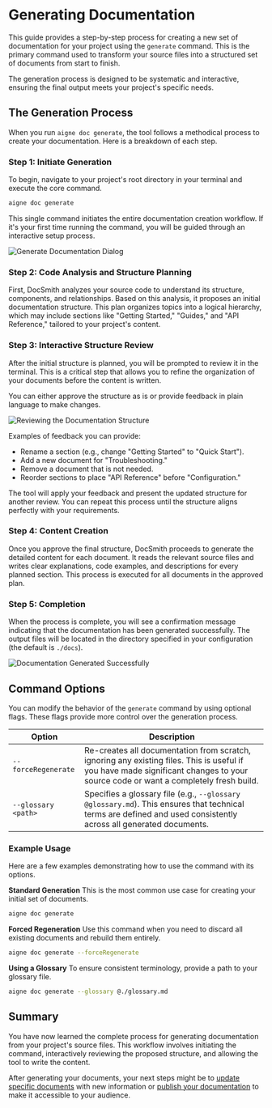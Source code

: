 # Generating Documentation

This guide provides a step-by-step process for creating a new set of documentation for your project using the `generate` command. This is the primary command used to transform your source files into a structured set of documents from start to finish.

The generation process is designed to be systematic and interactive, ensuring the final output meets your project's specific needs.

## The Generation Process

When you run `aigne doc generate`, the tool follows a methodical process to create your documentation. Here is a breakdown of each step.

### Step 1: Initiate Generation

To begin, navigate to your project's root directory in your terminal and execute the core command.

```bash title="Terminal" icon=lucide:terminal
aigne doc generate
```

This single command initiates the entire documentation creation workflow. If it's your first time running the command, you will be guided through an interactive setup process.

![Generate Documentation Dialog](https://docsmith.aigne.io/image-bin/uploads/d409b85c2c7760778c18251e06d997d9.png)

### Step 2: Code Analysis and Structure Planning

First, DocSmith analyzes your source code to understand its structure, components, and relationships. Based on this analysis, it proposes an initial documentation structure. This plan organizes topics into a logical hierarchy, which may include sections like "Getting Started," "Guides," and "API Reference," tailored to your project's content.

### Step 3: Interactive Structure Review

After the initial structure is planned, you will be prompted to review it in the terminal. This is a critical step that allows you to refine the organization of your documents before the content is written.

You can either approve the structure as is or provide feedback in plain language to make changes.

![Reviewing the Documentation Structure](https://docsmith.aigne.io/image-bin/uploads/c530510525d8041c304d9c0258169904.png)

Examples of feedback you can provide:

*   Rename a section (e.g., change "Getting Started" to "Quick Start").
*   Add a new document for "Troubleshooting."
*   Remove a document that is not needed.
*   Reorder sections to place "API Reference" before "Configuration."

The tool will apply your feedback and present the updated structure for another review. You can repeat this process until the structure aligns perfectly with your requirements.

### Step 4: Content Creation

Once you approve the final structure, DocSmith proceeds to generate the detailed content for each document. It reads the relevant source files and writes clear explanations, code examples, and descriptions for every planned section. This process is executed for all documents in the approved plan.

### Step 5: Completion

When the process is complete, you will see a confirmation message indicating that the documentation has been generated successfully. The output files will be located in the directory specified in your configuration (the default is `./docs`).

![Documentation Generated Successfully](https://docsmith.aigne.io/image-bin/uploads/19c72054cd662d51259e8f668571891e.png)

## Command Options

You can modify the behavior of the `generate` command by using optional flags. These flags provide more control over the generation process.

| Option                | Description                                                                                                                                                               |
| --------------------- | ------------------------------------------------------------------------------------------------------------------------------------------------------------------------- |
| `--forceRegenerate`   | Re-creates all documentation from scratch, ignoring any existing files. This is useful if you have made significant changes to your source code or want a completely fresh build. |
| `--glossary <path>`   | Specifies a glossary file (e.g., `--glossary @glossary.md`). This ensures that technical terms are defined and used consistently across all generated documents.               |

### Example Usage

Here are a few examples demonstrating how to use the command with its options.

**Standard Generation**
This is the most common use case for creating your initial set of documents.
```bash title="Terminal" icon=lucide:terminal
aigne doc generate
```

**Forced Regeneration**
Use this command when you need to discard all existing documents and rebuild them entirely.
```bash title="Terminal" icon=lucide:terminal
aigne doc generate --forceRegenerate
```

**Using a Glossary**
To ensure consistent terminology, provide a path to your glossary file.
```bash title="Terminal" icon=lucide:terminal
aigne doc generate --glossary @./glossary.md
```

## Summary

You have now learned the complete process for generating documentation from your project's source files. This workflow involves initiating the command, interactively reviewing the proposed structure, and allowing the tool to write the content.

After generating your documents, your next steps might be to [update specific documents](./guides-updating-documentation.md) with new information or [publish your documentation](./guides-publishing-your-docs.md) to make it accessible to your audience.
